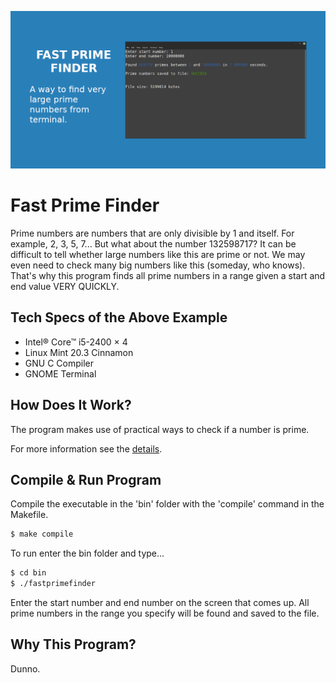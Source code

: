 ![Example image](.github/opening-page.png)

# Fast Prime Finder

Prime numbers are numbers that are only divisible by 1 and itself. For example, 2, 3, 5, 7... But what about the number 132598717? It can be difficult to tell whether large numbers like this are prime or not. We may even need to check many big numbers like this (someday, who knows). That's why this program finds all prime numbers in a range given a start and end value VERY QUICKLY.

## Tech Specs of the Above Example

- Intel® Core™ i5-2400 × 4
- Linux Mint 20.3 Cinnamon
- GNU C Compiler
- GNOME Terminal

## How Does It Work?

The program makes use of practical ways to check if a number is prime.

For more information see the [details](https://byjus.com/maths/how-to-find-prime-numbers/).

## Compile & Run Program

Compile the executable in the 'bin' folder with the 'compile' command in the Makefile.

```bash
$ make compile
```

To run enter the bin folder and type...
```bash
$ cd bin
$ ./fastprimefinder
```

Enter the start number and end number on the screen that comes up. All prime numbers in the range you specify will be found and saved to the file.

## Why This Program?

Dunno.
